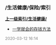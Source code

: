 ### /生活健康/保险/索引


**[上一级索引/生活健康/](/生活健康/)**

- [一学就会的存钱方法](/生活健康/保险/一学就会的存钱方法)


<font size=2 color='grey'> 2020-03-12 16:14 </font>

